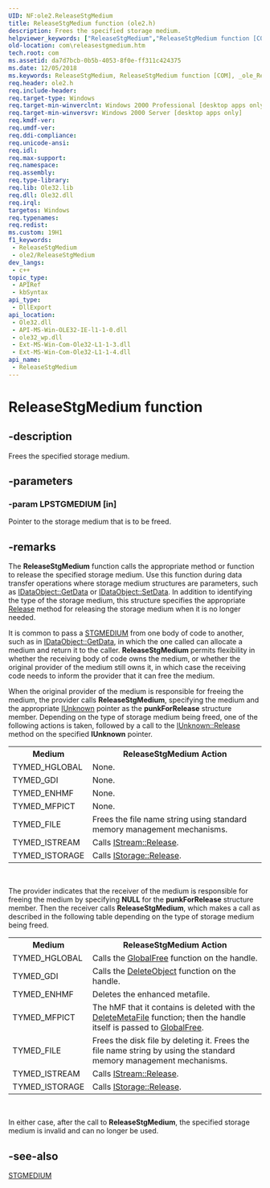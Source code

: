 ```yaml
---
UID: NF:ole2.ReleaseStgMedium
title: ReleaseStgMedium function (ole2.h)
description: Frees the specified storage medium.
helpviewer_keywords: ["ReleaseStgMedium","ReleaseStgMedium function [COM]","_ole_ReleaseStgMedium","com.releasestgmedium","ole2/ReleaseStgMedium"]
old-location: com\releasestgmedium.htm
tech.root: com
ms.assetid: da7d7bcb-0b5b-4053-8f0e-ff311c424375
ms.date: 12/05/2018
ms.keywords: ReleaseStgMedium, ReleaseStgMedium function [COM], _ole_ReleaseStgMedium, com.releasestgmedium, ole2/ReleaseStgMedium
req.header: ole2.h
req.include-header: 
req.target-type: Windows
req.target-min-winverclnt: Windows 2000 Professional [desktop apps only]
req.target-min-winversvr: Windows 2000 Server [desktop apps only]
req.kmdf-ver: 
req.umdf-ver: 
req.ddi-compliance: 
req.unicode-ansi: 
req.idl: 
req.max-support: 
req.namespace: 
req.assembly: 
req.type-library: 
req.lib: Ole32.lib
req.dll: Ole32.dll
req.irql: 
targetos: Windows
req.typenames: 
req.redist: 
ms.custom: 19H1
f1_keywords:
 - ReleaseStgMedium
 - ole2/ReleaseStgMedium
dev_langs:
 - c++
topic_type:
 - APIRef
 - kbSyntax
api_type:
 - DllExport
api_location:
 - Ole32.dll
 - API-MS-Win-OLE32-IE-l1-1-0.dll
 - ole32_wp.dll
 - Ext-MS-Win-Com-Ole32-L1-1-3.dll
 - Ext-MS-Win-Com-Ole32-L1-1-4.dll
api_name:
 - ReleaseStgMedium
---
```


# ReleaseStgMedium function


## -description

Frees the specified storage medium.

## -parameters

### -param LPSTGMEDIUM [in]

Pointer to the storage medium that is to be freed.

## -remarks

The <b>ReleaseStgMedium</b> function calls the appropriate method or function to release the specified storage medium. Use this function during data transfer operations where storage medium structures are parameters, such as <a href="/windows/desktop/api/objidl/nf-objidl-idataobject-getdata">IDataObject::GetData</a> or <a href="/windows/desktop/api/objidl/nf-objidl-idataobject-setdata">IDataObject::SetData</a>. In addition to identifying the type of the storage medium, this structure specifies the appropriate <a href="/windows/desktop/api/unknwn/nf-unknwn-iunknown-release">Release</a> method for releasing the storage medium when it is no longer needed.

It is common to pass a <a href="/windows/win32/api/objidl/ns-objidl-ustgmedium~r1">STGMEDIUM</a> from one body of code to another, such as in <a href="/windows/desktop/api/objidl/nf-objidl-idataobject-getdata">IDataObject::GetData</a>, in which the one called can allocate a medium and return it to the caller. <b>ReleaseStgMedium</b> permits flexibility in whether the receiving body of code owns the medium, or whether the original provider of the medium still owns it, in which case the receiving code needs to inform the provider that it can free the medium.

When the original provider of the medium is responsible for freeing the medium, the provider calls <b>ReleaseStgMedium</b>, specifying the medium and the appropriate <a href="/windows/desktop/api/unknwn/nn-unknwn-iunknown">IUnknown</a> pointer as the <b>punkForRelease</b> structure member. Depending on the type of storage medium being freed, one of the following actions is taken, followed by a call to the <a href="/windows/desktop/api/unknwn/nf-unknwn-iunknown-release">IUnknown::Release</a> method on the specified <b>IUnknown</b> pointer.

<table>
<tr>
<th>Medium</th>
<th>ReleaseStgMedium Action</th>
</tr>
<tr>
<td>TYMED_HGLOBAL</td>
<td>None.</td>
</tr>
<tr>
<td>TYMED_GDI</td>
<td>None.</td>
</tr>
<tr>
<td>TYMED_ENHMF</td>
<td>None.</td>
</tr>
<tr>
<td>TYMED_MFPICT</td>
<td>None.</td>
</tr>
<tr>
<td>TYMED_FILE</td>
<td>Frees the file name string using standard memory management mechanisms.</td>
</tr>
<tr>
<td>TYMED_ISTREAM</td>
<td>Calls <a href="/windows/desktop/api/unknwn/nf-unknwn-iunknown-release">IStream::Release</a>.</td>
</tr>
<tr>
<td>TYMED_ISTORAGE</td>
<td>Calls <a href="/windows/desktop/api/unknwn/nf-unknwn-iunknown-release">IStorage::Release</a>.</td>
</tr>
</table>
 

The provider indicates that the receiver of the medium is responsible for freeing the medium by specifying <b>NULL</b> for the <b>punkForRelease</b> structure member. Then the receiver calls <b>ReleaseStgMedium</b>, which makes a call as described in the following table depending on the type of storage medium being freed.

<table>
<tr>
<th>Medium</th>
<th>ReleaseStgMedium Action</th>
</tr>
<tr>
<td>TYMED_HGLOBAL</td>
<td>Calls the <a href="/windows/desktop/api/winbase/nf-winbase-globalfree">GlobalFree</a> function on the handle.</td>
</tr>
<tr>
<td>TYMED_GDI</td>
<td>Calls the <a href="/windows/desktop/api/wingdi/nf-wingdi-deleteobject">DeleteObject</a> function on the handle.</td>
</tr>
<tr>
<td>TYMED_ENHMF</td>
<td>Deletes the enhanced metafile.</td>
</tr>
<tr>
<td>TYMED_MFPICT</td>
<td>The hMF that it contains is deleted with the <a href="/windows/desktop/api/wingdi/nf-wingdi-deletemetafile">DeleteMetaFile</a> function; then the handle itself is passed to <a href="/windows/desktop/api/winbase/nf-winbase-globalfree">GlobalFree</a>.</td>
</tr>
<tr>
<td>TYMED_FILE</td>
<td>Frees the disk file by deleting it. Frees the file name string by using the standard memory management mechanisms.</td>
</tr>
<tr>
<td>TYMED_ISTREAM</td>
<td>Calls <a href="/windows/desktop/api/unknwn/nf-unknwn-iunknown-release">IStream::Release</a>.</td>
</tr>
<tr>
<td>TYMED_ISTORAGE</td>
<td>Calls <a href="/windows/desktop/api/unknwn/nf-unknwn-iunknown-release">IStorage::Release</a>.</td>
</tr>
</table>
 

In either case, after the call to <b>ReleaseStgMedium</b>, the specified storage medium is invalid and can no longer be used.

## -see-also

<a href="/windows/win32/api/objidl/ns-objidl-ustgmedium~r1">STGMEDIUM</a>